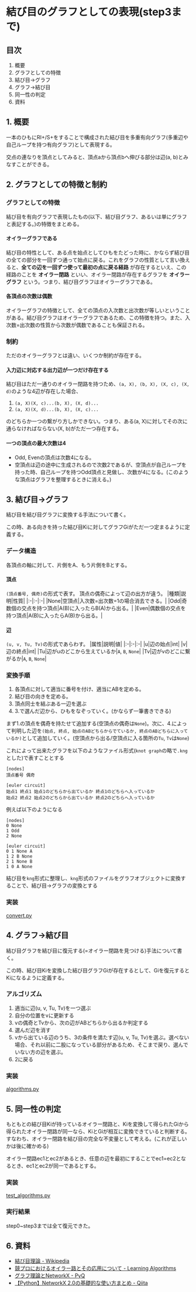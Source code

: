# 結び目のグラフとしての表現(step3まで)

## 目次
1. 概要
2. グラフとしての特徴
3. 結び目→グラフ
4. グラフ→結び目
5. 同一性の判定
6. 資料

## 1. 概要
一本のひもにRI+/S+をすることで構成された結び目を多重有向グラフ(多重辺や自己ループを持つ有向グラフ)として表現する。


交点の連なりを頂点としてみると、頂点aから頂点bへ伸びる部分は辺(a, b)とみなすことができる。

## 2. グラフとしての特徴と制約
### グラフとしての特徴
結び目を有向グラフで表現したもの(以下、結び目グラフ、あるいは単にグラフと表記する。)の特徴をまとめる。

#### オイラーグラフである
結び目の特性として、ある点を始点としてひもをたどった時に、かならず結び目の全ての部分を一回ずつ通って始点に戻る。これをグラフの性質として言い換えると、**全ての辺を一回ずつ使って最初の点に戻る経路** が存在するといえ、この経路のことを **オイラー閉路** といい、オイラー閉路が存在するグラフを **オイラーグラフ** という。つまり、結び目グラフはオイラーグラフである。

#### 各頂点の次数は偶数
オイラーグラフの特徴として、全ての頂点の入次数と出次数が等しいということがある。結び目グラフはオイラーグラフであるため、この特徴を持つ。また、入次数=出次数の性質から次数が偶数であることも保証される。

### 制約
ただのオイラーグラフとは違い、いくつか制約が存在する。

#### 入力辺に対応する出力辺が一つだけ存在する
結び目はただ一通りのオイラー閉路を持つため、`(a, X), (b, X), (X, c), (X, d)`のような4辺が存在した場合、

1. `(a, X)(X, c)...(b, X), (X, d)...`
2. `(a, X)(X, d)...(b, X), (X, c)...`

のどちらか一つの繋がり方しかできない。つまり、ある(a, X)に対してその次に通らなければならない(X, b)がただ一つ存在する。

#### 一つの頂点の最大次数は4
+ Odd, Evenの頂点は次数4になる。
+ 空頂点は辺の途中に生成されるので次数2であるが、空頂点が自己ループを持った時、自己ループを持つOdd頂点と見做し、次数が4になる。(このような頂点はグラフを整理するときに消える。)

## 3. 結び目→グラフ
結び目を結び目グラフに変換する手法について書く。

この時、ある向きを持った結び目Kiに対してグラフGiがただ一つ定まるように定義する。

### データ構造
各頂点の軸に対して、片側をA、もう片側をBとする。

#### 頂点
`(頂点番号, 偶奇)`の形式で表す。
頂点の偶奇によって辺の出方が違う。
|種類|説明|性質|
|:-|:-|:-|
|None|空頂点|入次数=出次数=1の場合消去できる。|
|Odd|奇数個の交点を持つ頂点|A(B)に入ったらB(A)から出る。|
|Even|偶数個の交点を持つ頂点|A(B)に入ったらA(B)から出る。|

#### 辺
`(u, v, Tu, Tv)`の形式であらわす。
|属性|説明|値|
|:-|:-|:-|
|u|辺の始点|int|
|v|辺の終点|int|
|Tu|辺がuのどこから生えているか|`A`, `B`, `None`|
|Tv|辺がvのどこに繋がるか|`A`, `B`, `None`|

### 変換手順
1. 各頂点に対して適当に番号を付け、適当にABを定める。
2. 結び目の向きを定める。
3. 頂点同士を結ぶある一辺を選ぶ
4. 3.で選んだ辺から、ひもをなぞっていく。(かならず一筆書きできる)

まず1.の頂点を偶奇を持たせて追加する(空頂点の偶奇は`None`)。次に、4.によって判明した辺を`(始点, 終点, 始点のABどちらからでているか, 終点のABどちらに入っているか)`として追加していく。(空頂点から出る/空頂点に入る箇所の`Tu`, `Tv`は`None`)

これによって出来たグラフを以下のようなファイル形式(`knot graph`の略で`.kng`とした)で表すこととする

```
[nodes]
頂点番号 偶奇

[euler circuit]
始点1 終点1 始点1のどちらから出ているか 終点1のどちらへ入っているか
始点2 終点2 始点2のどちらから出ているか 終点2のどちらへ入っているか
```

例えば以下のようになる
```
[nodes]
0 None
1 Odd
2 None

[euler circuit]
0 1 None A
1 2 B None
2 1 None B
1 0 A None
```

結び目を`kng`形式に整理し、`kng`形式のファイルをグラフオブジェクトに変換することで、結び目→グラフの変換とする

### 実装
[convert.py](../graphs/convert.py)

## 4. グラフ→結び目
結び目グラフを結び目に復元する(=オイラー閉路を見つける)手法について書く。

この時、結び目Kiを変換した結び目グラフGiが存在するとして、Giを復元するとKiになるように定義する。


### アルゴリズム
1. 適当に辺(u, v, Tu, Tv)を一つ選ぶ
2. 自分の位置をvに更新する
3. vの偶奇とTvから、次の辺がABどちらから出るか判定する
4. 選んだ辺を消す
5. vから出ている辺のうち、3の条件を満たす辺(u, v, Tu, Tv)を選ぶ。選べない場合、それ以前に二股になっている部分があるため、そこまで戻り、選んでいない方の辺を選ぶ。
6. 2に戻る


### 実装
[algorithms.py](../graphs/algorithms.py)


## 5. 同一性の判定
もともとの結び目Kiが持っているオイラー閉路と、Kiを変換して得られたGiから得られたオイラー閉路が同一なら、KiとGiが相互に変換できていると判断する。すなわち、オイラー閉路を結び目の完全な不変量として考える。(これが正しいかは後に確かめる)

オイラー閉路ec1とec2があるとき、任意の辺を最初にすることでec1=ec2となるとき、ec1とec2が同一であるとする。

### 実装
[test_algorithms.py](../graphs/test_algorithms.py)

### 実行結果
step0~step3までは全て復元できた。

## 6. 資料
+ [結び目理論 - Wikipedia](https://ja.m.wikipedia.org/wiki/%E7%B5%90%E3%81%B3%E7%9B%AE%E7%90%86%E8%AB%96)
+ [競プロにおけるオイラー路とその応用について - Learning Algorithms](https://kokiymgch.hatenablog.com/entry/2017/12/07/193238)
+ [グラフ理論とNetworkX - PyQ](https://docs.pyq.jp/python/math_opt/graph.html)
+ [【Python】NetworkX 2.0の基礎的な使い方まとめ - Qiita](https://qiita.com/kzm4269/items/081ff2fdb8a6b0a6112f)